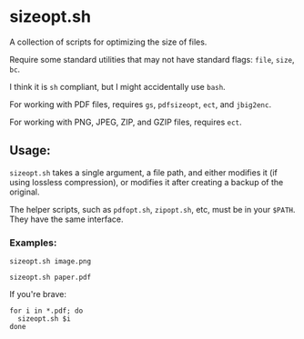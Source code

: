 sizeopt.sh
===

A collection of scripts for optimizing the size of files.

Require some standard utilities that may not have standard flags: `file`,
`size`, `bc`.

I think it is `sh` compliant, but I might accidentally use `bash`.

For working with PDF files, requires `gs`, `pdfsizeopt`, `ect`, and `jbig2enc`.

For working with PNG, JPEG, ZIP, and GZIP files, requires `ect`.

## Usage:
`sizeopt.sh` takes a single argument, a file path, and either modifies it (if
using lossless compression), or modifies it after creating a backup of the
original.

The helper scripts, such as `pdfopt.sh`, `zipopt.sh`, etc, must be in your
`$PATH`.
They have the same interface.

### Examples:
`sizeopt.sh image.png`

`sizeopt.sh paper.pdf`

If you're brave:
```
for i in *.pdf; do
  sizeopt.sh $i
done
```
